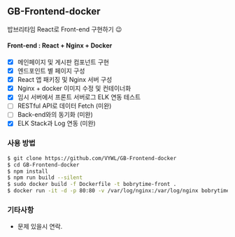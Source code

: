 ## GB-Frontend-docker

밥브리타임 React로 Front-end 구현하기 😉

#### Front-end : React + Nginx + Docker

-   [x] 메인페이지 및 게시판 컴포넌트 구현
-   [x] 엔드포인트 별 페이지 구성
-   [x] React 앱 패키징 및 Nginx 서버 구성
-   [x] Nginx + docker 이미지 수정 및 컨테이너화
-   [x] 임시 서버에서 프론트 서버로그 ELK 연동 테스트
-   [ ] RESTful API로 데이터 Fetch (미완)
-   [ ] Back-end와의 동기화 (미완)
-   [x] ELK Stack과 Log 연동 (미완)

### 사용 방법

```sh
$ git clone https://github.com/VYWL/GB-Frontend-docker
$ cd GB-Frontend-docker
$ npm install
$ npm run build --silent
$ sudo docker build -f Dockerfile -t bobrytime-front .
$ docker run -it -d -p 80:80 -v /var/log/nginx:/var/log/nginx bobrytime-front
```

### 기타사항

-   문제 있을시 연락.
